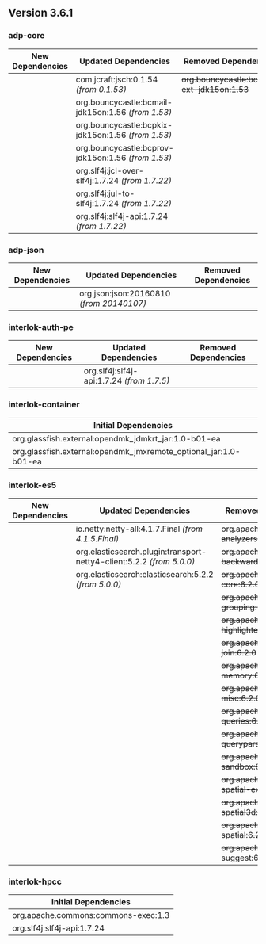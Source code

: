 ## Version 3.6.1 ##

### adp-core ###
| New Dependencies | Updated Dependencies | Removed Dependencies |
| -------- | -------- | -------- |
|  | com.jcraft:jsch:0.1.54 *(from 0.1.53)* | ~~org.bouncycastle:bcprov-ext-jdk15on:1.53~~ |
|  | org.bouncycastle:bcmail-jdk15on:1.56 *(from 1.53)* |  |
|  | org.bouncycastle:bcpkix-jdk15on:1.56 *(from 1.53)* |  |
|  | org.bouncycastle:bcprov-jdk15on:1.56 *(from 1.53)* |  |
|  | org.slf4j:jcl-over-slf4j:1.7.24 *(from 1.7.22)* |  |
|  | org.slf4j:jul-to-slf4j:1.7.24 *(from 1.7.22)* |  |
|  | org.slf4j:slf4j-api:1.7.24 *(from 1.7.22)* |  |

### adp-json ###
| New Dependencies | Updated Dependencies | Removed Dependencies |
| -------- | -------- | -------- |
|  | org.json:json:20160810 *(from 20140107)* |  |

### interlok-auth-pe ###
| New Dependencies | Updated Dependencies | Removed Dependencies |
| -------- | -------- | -------- |
|  | org.slf4j:slf4j-api:1.7.24 *(from 1.7.5)* |  |

### interlok-container ###
| Initial Dependencies |
| -------- |
| org.glassfish.external:opendmk_jdmkrt_jar:1.0-b01-ea |
| org.glassfish.external:opendmk_jmxremote_optional_jar:1.0-b01-ea |

### interlok-es5 ###
| New Dependencies | Updated Dependencies | Removed Dependencies |
| -------- | -------- | -------- |
|  | io.netty:netty-all:4.1.7.Final *(from 4.1.5.Final)* | ~~org.apache.lucene:lucene-analyzers-common:6.2.0~~ |
|  | org.elasticsearch.plugin:transport-netty4-client:5.2.2 *(from 5.0.0)* | ~~org.apache.lucene:lucene-backward-codecs:6.2.0~~ |
|  | org.elasticsearch:elasticsearch:5.2.2 *(from 5.0.0)* | ~~org.apache.lucene:lucene-core:6.2.0~~ |
|  |  | ~~org.apache.lucene:lucene-grouping:6.2.0~~ |
|  |  | ~~org.apache.lucene:lucene-highlighter:6.2.0~~ |
|  |  | ~~org.apache.lucene:lucene-join:6.2.0~~ |
|  |  | ~~org.apache.lucene:lucene-memory:6.2.0~~ |
|  |  | ~~org.apache.lucene:lucene-misc:6.2.0~~ |
|  |  | ~~org.apache.lucene:lucene-queries:6.2.0~~ |
|  |  | ~~org.apache.lucene:lucene-queryparser:6.2.0~~ |
|  |  | ~~org.apache.lucene:lucene-sandbox:6.2.0~~ |
|  |  | ~~org.apache.lucene:lucene-spatial-extras:6.2.0~~ |
|  |  | ~~org.apache.lucene:lucene-spatial3d:6.2.0~~ |
|  |  | ~~org.apache.lucene:lucene-spatial:6.2.0~~ |
|  |  | ~~org.apache.lucene:lucene-suggest:6.2.0~~ |

### interlok-hpcc ###
| Initial Dependencies |
| -------- |
| org.apache.commons:commons-exec:1.3 |
| org.slf4j:slf4j-api:1.7.24 |
